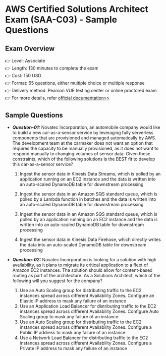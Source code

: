# AWS Certified Solutions Architect Exam (SAA-C03) - Sample Questions

## Exam Overview
👉 Level: Associate </br>
👉 Length: 130 minutes to complete the exam </br>
👉 Cost: 150 USD </br>
👉 Format: 65 questions, either multiple choice or multiple response </br>
👉 Delivery method: Pearson VUE testing center or online proctored exam </br>
👉 For more details, refer [official documentation>>](https://aws.amazon.com/certification/certified-solutions-architect-associate/) </br>

## Sample Questions

- <b>*Question-01:*</b> Novatec Incorporation, an automobile company would like to build a new car-as-a-sensor service by leveraging fully serverless components that are provisioned and managed automatically by AWS. 
The development team at the carmaker does not want an option that requires the capacity to be manually provisioned, as it does not want to respond manually to changing volumes of sensor data. Given these constraints, which of the following solutions is the BEST fit to develop this car-as-a-sensor service?
     1. Ingest the sensor data in Kinesis Data Streams, which is polled by an application running on an EC2 instance and the data is written into an auto-scaled DynamoDB table for downstream processing
        
     2. Ingest the sensor data in an Amazon SQS standard queue, which is polled by a Lambda function in batches and the data is written into an auto-scaled DynamoDB table for downstream processing
     3. Ingest the sensor data in an Amazon SQS standard queue, which is polled by an application running on an EC2 instance and the data is written into an auto-scaled DynamoDB table for downstream processing
     4. Ingest the sensor data in Kinesis Data Firehose, which directly writes the data into an auto-scaled DynamoDB table for downstream processing

- <b>*Question-02:*</b> Novatec Incorporation is looking for a solution with high availability, as it plans to migrate its critical application to a fleet of Amazon EC2 instances. The solution should allow for content-based routing as part of the architecture. As a Solutions Architect, which of the following will you suggest for the company?
     1. Use an Auto Scaling group for distributing traffic to the EC2 instances spread across different Availability Zones. Configure an Elastic IP address to mask any failure of an instance
     2. Use an Application Load Balancer for distributing traffic to the EC2 instances spread across different Availability Zones. Configure Auto Scaling group to mask any failure of an instance
     3. Use an Auto Scaling group for distributing traffic to the EC2 instances spread across different Availability Zones. Configure a Public IP address to mask any failure of an instance
     4. Use a Network Load Balancer for distributing traffic to the EC2 instances spread across different Availability Zones. Configure a Private IP address to mask any failure of an instance

